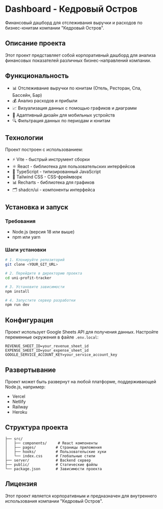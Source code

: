 # Dashboard - Кедровый Остров

Финансовый дашборд для отслеживания выручки и расходов по бизнес-юнитам компании "Кедровый Остров".

## Описание проекта

Этот проект представляет собой корпоративный дашборд для анализа финансовых показателей различных бизнес-направлений компании.

## Функциональность

- 📊 Отслеживание выручки по юнитам (Отель, Ресторан, Спа, Бассейн, Бар)
- 💰 Анализ расходов и прибыли
- 📈 Визуализация данных с помощью графиков и диаграмм
- 📱 Адаптивный дизайн для мобильных устройств
- 🔍 Фильтрация данных по периодам и юнитам

## Технологии

Проект построен с использованием:

- ⚡ Vite - быстрый инструмент сборки
- ⚛️ React - библиотека для пользовательских интерфейсов
- 🔷 TypeScript - типизированный JavaScript
- 🎨 Tailwind CSS - CSS-фреймворк
- 📊 Recharts - библиотека для графиков
- 🗂️ shadcn/ui - компоненты интерфейса

## Установка и запуск

### Требования

- Node.js (версия 18 или выше)
- npm или yarn

### Шаги установки

```bash
# 1. Клонируйте репозиторий
git clone <YOUR_GIT_URL>

# 2. Перейдите в директорию проекта
cd uni-profit-tracker

# 3. Установите зависимости
npm install

# 4. Запустите сервер разработки
npm run dev
```

## Конфигурация

Проект использует Google Sheets API для получения данных. Настройте переменные окружения в файле `.env.local`:

```env
REVENUE_SHEET_ID=your_revenue_sheet_id
EXPENSE_SHEET_ID=your_expense_sheet_id
GOOGLE_SERVICE_ACCOUNT_KEY=your_service_account_key
```

## Развертывание

Проект может быть развернут на любой платформе, поддерживающей Node.js, например:

- Vercel
- Netlify
- Railway
- Heroku

## Структура проекта

```
├── src/
│   ├── components/     # React компоненты
│   ├── pages/         # Страницы приложения
│   ├── hooks/         # Пользовательские хуки
│   └── index.css      # Глобальные стили
├── server/            # Backend сервер
├── public/            # Статические файлы
└── package.json       # Зависимости проекта
```

## Лицензия

Этот проект является корпоративным и предназначен для внутреннего использования компании "Кедровый Остров".